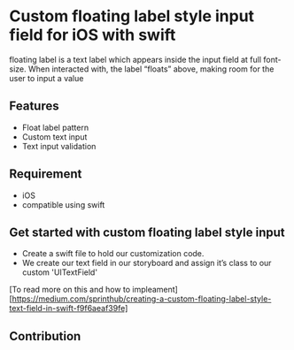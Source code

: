 # Custom floating label style input field for iOS with swift
floating label is a text label which appears inside the input field at full font-size. When interacted with, the label “floats” above, making room for the user to input a value

## Features
* Float label pattern
* Custom text input
* Text input validation

## Requirement
* iOS
* compatible using swift

## Get started with custom floating label style input
* Create a swift file to hold our customization code.
* We create our text field in our storyboard and assign it’s class to our custom 'UITextField'

[To read more on this and how to impleament][https://medium.com/sprinthub/creating-a-custom-floating-label-style-text-field-in-swift-f9f6aeaf39fe]

## Contribution
